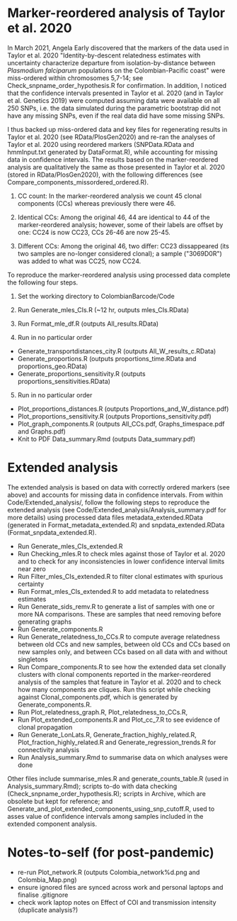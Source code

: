 # Marker-reordered analysis of Taylor et al. 2020

In March 2021, Angela Early discovered that the markers of the data used in Taylor et al. 2020 "Identity-by-descent relatedness estimates with uncertainty characterize departure from isolation-by-distance between *Plasmodium falciparum* populations on the Colombian-Pacific coast" were miss-ordered within chromosomes 5,7-14; see Check_snpname_order_hypothesis.R for confirmation. In addition, I noticed that the confidence intervals presented in Taylor et al. 2020 (and in Taylor et al. Genetics 2019) were computed assuming data were available on all 250 SNPs, i.e. the data simulated during the parametric bootstrap did not have any missing SNPs, even if the real data did have some missing SNPs. 

I thus backed up miss-ordered data and key files for regenerating results in Taylor et al. 2020 (see RData/PlosGen2020) and re-ran the analyses of Taylor et al. 2020 using reordered markers (SNPData.RData and hmmInput.txt generated by DataFormat.R), while accounting for missing data in confidence intervals. The results based on the marker-reordered analysis are qualitatively the same as those presented in Taylor et al. 2020 (stored in RData/PlosGen2020), with the following differences (see Compare_components_missordered_ordered.R).

1. CC count: In the marker-reordered analysis we count 45 clonal components (CCs) whereas previously there were 46. 

2. Identical CCs: Among the original 46, 44 are identical to 44 of the marker-reordered analysis; however, some of their labels are offset by one: CC24 is now CC23, CCs 26-46 are now 25-45. 

3. Different CCs: Among the original 46, two differ: CC23 dissappeared (its two samples are no-longer considered clonal); a sample ("3069D0R") was added to what was CC25, now CC24. 

To reproduce the marker-reordered analysis using processed data complete the following four steps.

1. Set the working directory to ColombianBarcode/Code

2. Run Generate_mles_CIs.R (~12 hr, outputs mles_CIs.RData)

3. Run Format_mle_df.R (outputs All_results.RData)

4. Run in no particular order

- Generate_transportdistances_city.R (outputs All_W_results_c.RData)
- Generate_proportions.R (outputs proportions_time.RData and proportions_geo.RData)
- Generate_proportions_sensitivity.R (outputs proportions_sensitivities.RData)

5. Run in no particular order

- Plot_proportions_distances.R (outputs Proportions_and_W_distance.pdf)
- Plot_proportions_sensitivity.R (outputs Proportions_sensitivity.pdf)
- Plot_graph_components.R (outputs All_CCs.pdf, Graphs_timespace.pdf and Graphs.pdf)
- Knit to PDF Data_summary.Rmd (outputs Data_summary.pdf)


# Extended analysis 
The extended analysis is based on data with correctly ordered markers (see above) and accounts for missing data in confidence intervals. From within Code/Extended_analysis/, follow the following steps to reproduce the extended analysis (see Code/Extended_analysis/Analysis_summary.pdf for more details) using processed data files metadata_extended.RData (generated in Format_metadata_extended.R) and snpdata_extended.RData (Format_snpdata_extended.R). 

- Run Generate_mles_CIs_extended.R
- Run Checking_mles.R to check mles against those of Taylor et al. 2020 and to check for any inconsistencies in lower confidence interval limits near zero
- Run Filter_mles_CIs_extended.R to filter clonal estimates with spurious certainty
- Run Format_mles_CIs_extended.R to add metadata to relatedness estimates
- Run Generate_sids_remv.R to generate a list of samples with one or more NA comparisons. These are samples that need removing before generating graphs
- Run Generate_components.R  
- Run Generate_relatedness_to_CCs.R to compute average relatedness between old CCs and new samples, between old CCs and CCs based on new samples only, and between CCs based on all data with and without singletons
- Run Compare_components.R to see how the extended data set clonally clusters with clonal components reported in the marker-reordered analysis of the samples that feature in Taylor et al. 2020 and to check how many components are cliques. Run this script while checking against Clonal_components.pdf, which is generated by Generate_components.R. 
- Run Plot_relatedness_graph.R, Plot_relatedness_to_CCs.R, 
- Run Plot_extended_components.R and Plot_cc_7.R to see evidence of clonal propagation
- Run Generate_LonLats.R, Generate_fraction_highly_related.R, Plot_fraction_highly_related.R and Generate_regression_trends.R for connectivity analysis
- Run Analysis_summary.Rmd to summarise data on which analyses were done

Other files include summarise_mles.R and generate_counts_table.R (used in Analysis_summary.Rmd); scripts to-do with data checking (Check_snpname_order_hypothesis.R); scripts in Archive, which are obsolete but kept for reference; and Generate_and_plot_extended_components_using_snp_cutoff.R, used to asses value of confidence intervals among samples included in the extended component analysis. 

# Notes-to-self (for post-pandemic)
- re-run Plot_network.R (outputs Colombia_network%d.png and Colombia_Map.png) 
- ensure ignored files are synced across work and personal laptops and finalise .gitignore
- check work laptop notes on Effect of COI and transmission intensity (duplicate analysis?)

